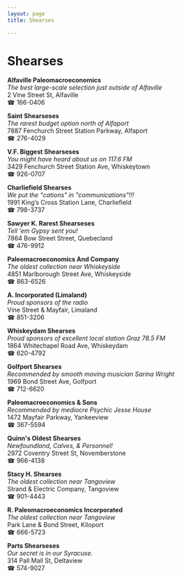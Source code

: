 ```yaml
---
layout: page 
title: Shearses

---
```



# Shearses


 **Alfaville Paleomacroeconomics**  
_The best large-scale selection just outside of Alfaville_  
2 Vine Street St, Alfaville  
☎ 166-0406

**Saint Shearseses**  
_The rarest budget option north of Alfaport_  
7887 Fenchurch Street Station Parkway, Alfaport  
☎ 276-4029

**V.F. Biggest Shearseses**  
_You might have heard about us on 117.6 FM_  
3429 Fenchurch Street Station Ave, Whiskeytown  
☎ 926-0707

**Charliefield Shearses**  
_We put the "cations" in "communications"!!!_  
1991 King’s Cross Station Lane, Charliefield  
☎ 798-3737

**Sawyer K. Rarest Shearseses**  
_Tell 'em Gypsy sent you!_  
7864 Bow Street Street, Quebecland  
☎ 476-9912

**Paleomacroeconomics And Company**  
_The oldest collection near Whiskeyside_  
4851 Marlborough Street Ave, Whiskeyside  
☎ 863-6526

**A. Incorporated (Limaland)**  
_Proud sponsors of the radio_  
Vine Street & Mayfair, Limaland  
☎ 851-3206

**Whiskeydam Shearses**  
_Proud sponsors of excellent local station Graz 78.5 FM_  
1864 Whitechapel Road Ave, Whiskeydam  
☎ 620-4792

**Golfport Shearses**  
_Recommended by smooth moving musician Sarina Wright_  
1969 Bond Street Ave, Golfport  
☎ 712-6620

**Paleomacroeconomics & Sons**  
_Recommended by mediocre Psychic Jesse House_  
1472 Mayfair Parkway, Yankeeview  
☎ 367-5594

**Quinn's Oldest Shearses**  
_Newfoundland, Calves, & Personnel!_  
2972 Coventry Street St, Novemberstone  
☎ 966-4138

**Stacy H. Shearses**  
_The oldest collection near Tangoview_  
Strand & Electric Company, Tangoview  
☎ 901-4443

**R. Paleomacroeconomics Incorporated**  
_The oldest collection near Tangoview_  
Park Lane & Bond Street, Kiloport  
☎ 666-5723

**Parts Shearseses**  
_Our secret is in our Syracuse._  
314 Pall Mall St, Deltaview  
☎ 574-9027

